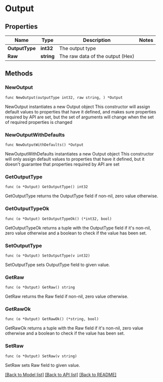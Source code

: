 # Output

## Properties

Name | Type | Description | Notes
------------ | ------------- | ------------- | -------------
**OutputType** | **int32** | The output type | 
**Raw** | **string** | The raw data of the output (Hex) | 

## Methods

### NewOutput

`func NewOutput(outputType int32, raw string, ) *Output`

NewOutput instantiates a new Output object
This constructor will assign default values to properties that have it defined,
and makes sure properties required by API are set, but the set of arguments
will change when the set of required properties is changed

### NewOutputWithDefaults

`func NewOutputWithDefaults() *Output`

NewOutputWithDefaults instantiates a new Output object
This constructor will only assign default values to properties that have it defined,
but it doesn't guarantee that properties required by API are set

### GetOutputType

`func (o *Output) GetOutputType() int32`

GetOutputType returns the OutputType field if non-nil, zero value otherwise.

### GetOutputTypeOk

`func (o *Output) GetOutputTypeOk() (*int32, bool)`

GetOutputTypeOk returns a tuple with the OutputType field if it's non-nil, zero value otherwise
and a boolean to check if the value has been set.

### SetOutputType

`func (o *Output) SetOutputType(v int32)`

SetOutputType sets OutputType field to given value.


### GetRaw

`func (o *Output) GetRaw() string`

GetRaw returns the Raw field if non-nil, zero value otherwise.

### GetRawOk

`func (o *Output) GetRawOk() (*string, bool)`

GetRawOk returns a tuple with the Raw field if it's non-nil, zero value otherwise
and a boolean to check if the value has been set.

### SetRaw

`func (o *Output) SetRaw(v string)`

SetRaw sets Raw field to given value.



[[Back to Model list]](../README.md#documentation-for-models) [[Back to API list]](../README.md#documentation-for-api-endpoints) [[Back to README]](../README.md)


